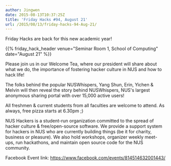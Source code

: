 ```yaml
---
author: Jingwen
date: 2015-08-13T10:37:25Z
title: 'Friday Hacks #94, August 21'
url: /2015/08/13/friday-hacks-94-Aug-21/
---
```


Friday Hacks are back for this new academic year!

{{% friday_hack_header venue="Seminar Room 1, School of Computing" date="August 21" %}}

Please join us in our Welcome Tea, where our president will share about what we do, the importance of fostering hacker culture in NUS and how to hack life!

The folks behind the popular NUSWhispers, Yang Shun, Erin, Yichen & Melvin will then reveal the story behind NUSWhispers, NUS's largest anonymous sharing portal with over 15,000 active users!

All freshmen & current students from all faculties are welcome to attend. As always, free pizza starts at 6.30pm ;)

NUS Hackers is a student-run organization committed to the spread of hacker culture & free/open-source software. We provide a support system for hackers in NUS who are currently building things (be it for charity, business or pleasure). We also hold workshops, organizer weekly meet-ups, run hackathons, and maintain open source code for the NUS community.

Facebook Event link: https://www.facebook.com/events/814514632001443/
